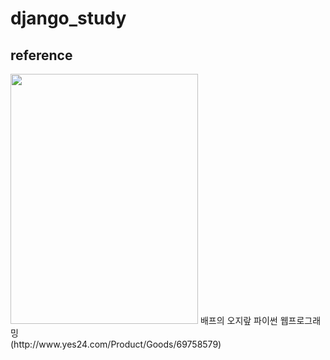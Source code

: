 # django_study

## reference
<img src="https://cdn.011st.com/11dims/resize/600x600/quality/75/11src/product/2355272576/B.jpg?991000000" width="300" height="400"/>  
배프의 오지랖 파이썬 웹프로그래밍<br>
(http://www.yes24.com/Product/Goods/69758579)
